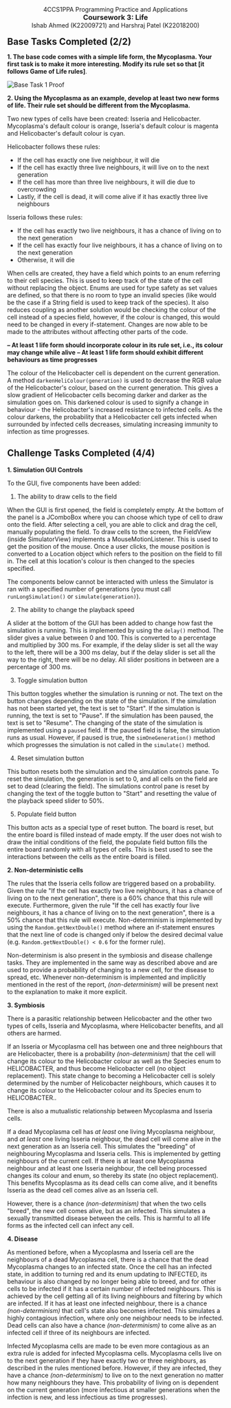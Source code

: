 <center>4CCS1PPA Programming Practice and Applications
  <h3 style="margin: 0; padding: 0;">
    Coursework 3: Life
  </h3>
 Ishab Ahmed (K22009721) and Harshraj Patel (K22018200)</center><br />

<h2 style="padding:0;margin:0;">Base Tasks Completed (2/2)</h2>

**1. The base code comes with a simple life form, the Mycoplasma. Your first task is to make it more interesting. Modify its rule set so that [it follows Game of Life rules]**.

![Base Task 1 Proof](https://i.imgur.com/49XsBbo.png/)

**2. Using the Mycoplasma as an example, develop at least two new forms of life. Their rule set should be different from the Mycoplasma.**

Two new types of cells have been created: Isseria and Helicobacter. Mycoplasma's default colour is orange, Isseria's default colour is magenta and Helicobacter's default colour is cyan.

Helicobacter follows these rules:

- If the cell has exactly one live neighbour, it will die
- If the cell has exactly three live neighbours, it will live on to the next generation
- If the cell has more than three live neighbours, it will die due to overcrowding
- Lastly, if the cell is dead, it will come alive if it has exactly three live neighbours

Isseria follows these rules:

- If the cell has exactly two live neighbours, it has a chance of living on to the next generation
- If the cell has exactly four live neighbours, it has a chance of living on to the next generation
- Otherwise, it will die

When cells are created, they have a field which points to an enum referring to their cell species. This is used to keep track of the state of the cell without replacing the object. Enums are used for type safety as set values are defined, so that there is no room to type an invalid species (like would be the case if a String field is used to keep track of the species). It also reduces coupling as another solution would be checking the colour of the cell instead of a species field, however, if the colour is changed, this would need to be changed in every if-statement. Changes are now able to be made to the attributes without affecting other parts of the code.

**– At least 1 life form should incorporate colour in its rule set, i.e., its colour may change while alive**
**– At least 1 life form should exhibit different behaviours as time progresses**

The colour of the Helicobacter cell is dependent on the current generation. A method `darkenHeliColour(generation)` is used to decrease the RGB value of the Helicobacter's colour, based on the current generation. This gives a slow gradient of Helicobacter cells becoming darker and darker as the simulation goes on. This darkened colour is used to signify a change in behaviour - the Helicobacter's increased resistance to infected cells. As the colour darkens, the probability that a Helicobacter cell gets infected when surrounded by infected cells decreases, simulating increasing immunity to infection as time progresses. 

<h2>Challenge Tasks Completed (4/4)</h2>

**1. Simulation GUI Controls**

To the GUI, five components have been added: 

1. The ability to draw cells to the field

When the GUI is first opened, the field is completely empty. At the bottom of the panel is a JComboBox where you can choose which type of cell to draw onto the field. After selecting a cell, you are able to click and drag the cell, manually populating the field. To draw cells to the screen, the FieldView (inside SimulatorView) implements a MouseMotionListener. This is used to get the position of the mouse. Once a user clicks, the mouse position is converted to a Location object which refers to the position on the field to fill in. The cell at this location's colour is then changed to the species specified.

The components below cannot be interacted with unless the Simulator is ran with a specified number of generations (you must call `runLongSimulation()` or `simulate(generation)`).

2. The ability to change the playback speed

A slider at the bottom of the GUI has been added to change how fast the simulation is running. This is implemented by using the `delay()` method. The slider gives a value between 0 and 100. This is converted to a percentage and multiplied by 300 ms. For example, if the delay slider is set all the way to the left, there will be a 300 ms delay, but if the delay slider is set all the way to the right, there will be no delay. All slider positions in between are a percentage of 300 ms.

3. Toggle simulation button

This button toggles whether the simulation is running or not. The text on the button changes depending on the state of the simulation. If the simulation has not been started yet, the text is set to "Start". If the simulation is running, the text is set to "Pause". If the simulation has been paused, the text is set to "Resume". The changing of the state of the simulation is implemented using a `paused` field. If the paused field is false, the simulation runs as usual. However, if paused is true, the `simOneGeneration()` method which progresses the simulation is not called in the `simulate()` method.

4. Reset simulation button

This button resets both the simulation and the simulation controls pane. To reset the simulation, the generation is set to 0, and all cells on the field are set to dead (clearing the field). The simulations control pane is reset by changing the text of the toggle button to "Start" and resetting the value of the playback speed slider to 50%.

5. Populate field button

This button acts as a special type of reset button. The board is reset, but the entire board is filled instead of made empty. If the user does not wish to draw the initial conditions of the field, the populate field button fills the entire board randomly with all types of cells. This is best used to see the interactions between the cells as the entire board is filled.

**2. Non-deterministic cells**

The rules that the Isseria cells follow are triggered based on a probability. Given the rule "If the cell has exactly two live neighbours, it has a chance of living on to the next generation", there is a 60% chance that this rule will execute. Furthermore, given the rule "If the cell has exactly four live neighbours, it has a chance of living on to the next generation", there is a 50% chance that this rule will execute. Non-determinism is implemented by using the `Random.getNextDouble()` method where an if-statement ensures that the next line of code is changed only if below the desired decimal value (e.g. `Random.getNextDouble() < 0.6` for the former rule).

Non-determinism is also present in the symbiosis and disease challenge tasks. They are implemented in the same way as described above and are used to provide a probability of changing to a new cell,  for the disease to spread, etc. Whenever non-determinism is implemented and implicitly mentioned in the rest of the report, *(non-determinism)* will be present next to the explanation to make it more explicit.

**3. Symbiosis**

There is a parasitic relationship between Helicobacter and the other two types of cells, Isseria and Mycoplasma, where Helicobacter benefits, and all others are harmed.

If an Isseria or Mycoplasma cell has between one and three neighbours that are Helicobacter, there is a probability *(non-determinism)* that the cell will change its colour to the Helicobacter colour as well as the Species enum to HELICOBACTER, and thus become Helicobacter cell (no object replacement). This state change to becoming a Helicobacter cell is solely determined by the number of Helicobacter neighbours, which causes it to change its colour to the Helicobacter colour and its Species enum to HELICOBACTER..

There is also a mutualistic relationship between Mycoplasma and Isseria cells.

If a dead Mycoplasma cell has *at least* one living Mycoplasma neighbour, and *at least* one living Isseria neighbour, the dead cell will come alive in the next generation as an Isseria cell. This simulates the "breeding" of neighbouring Mycoplasma and Isseria cells.  This is implemented by getting neighbours of the current cell. If there is at least one Mycoplasma neighbour and at least one Isseria neighbour, the cell being processed changes its colour and enum, so thereby its state (no object replacement). This benefits Mycoplasma as its dead cells can come alive, and it benefits Isseria as the dead cell comes alive as an Isseria cell.

However, there is a chance *(non-determinism)* that when the two cells "breed", the new cell comes alive, but as an infected. This simulates a sexually transmitted disease between the cells. This is harmful to all life forms as the infected cell can infect any cell.

**4. Disease**

As mentioned before, when a Mycoplasma and Isseria cell are the neighbours of a dead Mycoplasma cell, there is a chance that the dead Mycoplasma changes to an infected state. Once the cell has an infected state, in addition to turning red and its enum updating to INFECTED, its behaviour is also changed by no longer being able to breed, and for other cells to be infected if it has a certain number of infected neighbours. This is achieved by the cell getting all of its living neighbours and filtering by which are infected. If it has at least one infected neighbour, there is a chance *(non-determinism)* that cell's state also becomes infected. This simulates a highly contagious infection, where only one neighbour needs to be infected. Dead cells can also have a chance *(non-determinism)* to come alive as an infected cell if three of its neighbours are infected.

Infected Mycoplasma cells are made to be even more contagious as an extra rule is added for infected Mycoplasma cells. Mycoplasma cells live on to the next generation if they have exactly two or three neighbours, as described in the rules mentioned before. However, if they are infected, they have a chance *(non-determinism)* to live on to the next generation no matter how many neighbours they have. This probability of living on is dependent on the current generation (more infectious at smaller generations when the infection is new, and less infectious as time progresses).
